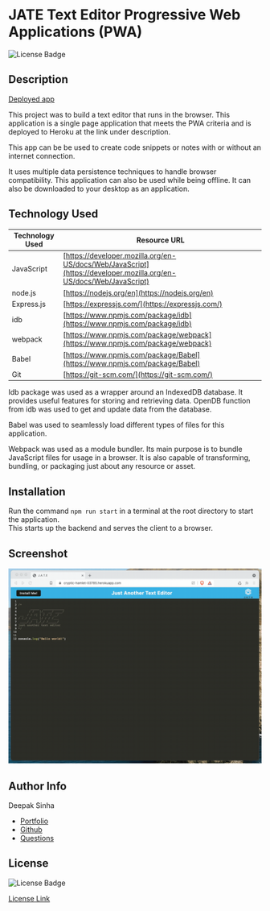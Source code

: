# JATE Text Editor Progressive Web Applications (PWA)
![License Badge](https://img.shields.io/badge/License-MIT-yellow.svg)  


## Description 
[Deployed app](https://ds-text-editor-pwa-4262863a72d2.herokuapp.com/)

This project was to build a text editor that runs in the browser. This application is a single page application that meets the PWA criteria and is deployed to Heroku at the link under description.

This app can be be used to create code snippets or notes with or without an internet connection.

It uses multiple data persistence techniques to handle browser compatibility. This application can also be used while being offline.
It can also be downloaded to your desktop as an application.


## Technology Used 

| Technology Used         | Resource URL           | 
| ------------- |-------------| 
| JavaScript    | [https://developer.mozilla.org/en-US/docs/Web/JavaScript](https://developer.mozilla.org/en-US/docs/Web/JavaScript) | 
| node.js    | [https://nodejs.org/en](https://nodejs.org/en) | 
| Express.js    | [https://expressjs.com/](https://expressjs.com/) |  
| idb | [https://www.npmjs.com/package/idb](https://www.npmjs.com/package/idb)     |  
| webpack | [https://www.npmjs.com/package/webpack](https://www.npmjs.com/package/webpack)     |  
| Babel | [https://www.npmjs.com/package/Babel](https://www.npmjs.com/package/Babel)     |  
| Git | [https://git-scm.com/](https://git-scm.com/)     |  


Idb package was used as a wrapper around an IndexedDB database. It provides useful features for storing and retrieving data. OpenDB function from idb was used to get and update data from the database.

Babel was used to seamlessly load different types of files for this application.  

Webpack was used as a module bundler. Its main purpose is to bundle JavaScript files for usage in a browser. It is also capable of transforming, bundling, or packaging just about any resource or asset.


## Installation 
Run the command `npm run start` in a terminal at the root directory to start the application.  
This starts up the backend and serves the client to a browser.


## Screenshot
![JATE Text Editor](./Assets/00-demo.gif)


## Author Info

Deepak Sinha
* [Portfolio](https://dee-here.github.io/portfolio/)
* [Github](https://github.com/dee-here)
* [Questions ](mailto:deepakdilse@gmail.com)

## License
![License Badge](https://img.shields.io/badge/License-MIT-yellow.svg)  

[License Link](https://choosealicense.com/licenses/mit/)  
